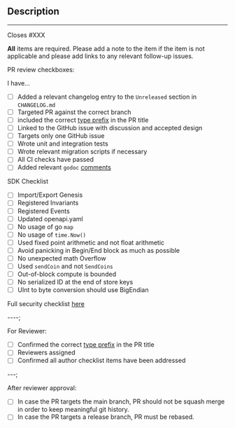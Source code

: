 ## Description

<!-- Add a description of the changes that this PR introduces and the files that
are the most critical to review.
-->

----

Closes #XXX

**All** items are required. Please add a note to the item if the item is not applicable and
please add links to any relevant follow-up issues.

PR review checkboxes:

I have...

- [ ]  Added a relevant changelog entry to the `Unreleased` section in `CHANGELOG.md`
- [ ]  Targeted PR against the correct branch
- [ ]  included the correct [type prefix](https://github.com/commitizen/conventional-commit-types/blob/v3.0.0/index.json) in the PR title
- [ ]  Linked to the GitHub issue with discussion and accepted design
- [ ]  Targets only one GitHub issue
- [ ]  Wrote unit and integration tests
- [ ]  Wrote relevant migration scripts if necessary
- [ ]  All CI checks have passed
- [ ]  Added relevant `godoc` [comments](https://blog.golang.org/godoc-documenting-go-code)

SDK Checklist
- [ ] Import/Export Genesis
- [ ] Registered Invariants
- [ ] Registered Events
- [ ] Updated openapi.yaml
- [ ] No usage of go `map`
- [ ] No usage of `time.Now()`
- [ ] Used fixed point arithmetic and not float arithmetic
- [ ] Avoid panicking in Begin/End block as much as possible
- [ ] No unexpected math Overflow
- [ ] Used `sendCoin` and not `SendCoins`
- [ ] Out-of-block compute is bounded
- [ ] No serialized ID at the end of store keys
- [ ] UInt to byte conversion should use BigEndian

Full security checklist [here](https://www.faulttolerant.xyz/2024-01-16-cosmos-security-1/)


----;

For Reviewer:

- [ ]  Confirmed the correct [type prefix](https://github.com/commitizen/conventional-commit-types/blob/v3.0.0/index.json) in the PR title
- [ ]  Reviewers assigned
- [ ]  Confirmed all author checklist items have been addressed

---;

After reviewer approval:

- [ ]  In case the PR targets the main branch, PR should not be squash merge in order to keep meaningful git history.
- [ ]  In case the PR targets a release branch, PR must be rebased.
